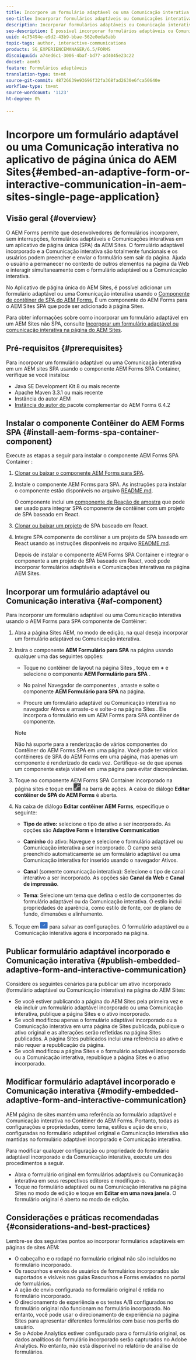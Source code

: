 ```yaml
---
title: Incorpore um formulário adaptável ou uma Comunicação interativa no aplicativo de página única do AEM Sites
seo-title: Incorporar formulários adaptáveis ou Comunicações interativas nas páginas do AEM Sites
description: Incorporar formulários adaptáveis ou Comunicação interativa em páginas do AEM Sites. Os usuários podem preencher e enviar formulários sem sair da página Sites .
seo-description: É possível incorporar formulários adaptáveis ou Comunicação interativa em páginas do AEM Sites. Os usuários podem preencher e enviar formulários sem sair da página Sites .
uuid: 4c75494e-e9d2-43b9-bbae-562e0eda8abb
topic-tags: author, interactive-communications
products: SG_EXPERIENCEMANAGER/6.5/FORMS
discoiquuid: a74ed6c1-3006-4baf-bd77-ad4045e23c22
docset: aem65
feature: Formulários adaptáveis
translation-type: tm+mt
source-git-commit: 48726639e93696f32fa368fad2630e6fca50640e
workflow-type: tm+mt
source-wordcount: '1123'
ht-degree: 0%

---
```



# Incorpore um formulário adaptável ou uma Comunicação interativa no aplicativo de página única do AEM Sites{#embed-an-adaptive-form-or-interactive-communication-in-aem-sites-single-page-application}

## Visão geral {#overview}

O AEM Forms permite que desenvolvedores de formulários incorporem, sem interrupções, formulários adaptáveis e Comunicações interativas em um aplicativo de página única (SPA) da AEM Sites. O formulário adaptável incorporado e a Comunicação interativa são totalmente funcionais e os usuários podem preencher e enviar o formulário sem sair da página. Ajuda o usuário a permanecer no contexto de outros elementos na página da Web e interagir simultaneamente com o formulário adaptável ou a Comunicação interativa.

No Aplicativo de página única do AEM Sites, é possível adicionar um formulário adaptável ou uma Comunicação interativa usando o [Componente de contêiner de SPA do AEM Forms](../../forms/using/embed-adaptive-form-aem-sites-spa.md#af-component)[.](../../forms/using/embed-adaptive-form-aem-sites-spa.md#af-component) É um componente do AEM Forms para o AEM Sites SPA que pode ser adicionado à página Sites.

Para obter informações sobre como incorporar um formulário adaptável em um AEM Sites não SPA, consulte [Incorporar um formulário adaptável ou comunicação interativa na página do AEM Sites](/help/forms/using/embed-adaptive-form-aem-sites.md).

## Pré-requisitos {#prerequisites}

Para incorporar um formulário adaptável ou uma Comunicação interativa em um AEM sites SPA usando o componente AEM Forms SPA Container, verifique se você instalou:

* Java SE Development Kit 8 ou mais recente
* Apache Maven 3.3.1 ou mais recente
* Instância do autor AEM
* [Instância do autor do ](https://helpx.adobe.com/br/aem-forms/kb/aem-forms-releases.html) pacote complementar do AEM Forms 6.4.2

## Instalar o componente Contêiner do AEM Forms SPA {#install-aem-forms-spa-container-component}

Execute as etapas a seguir para instalar o componente AEM Forms SPA Container :

1. [Clonar ou baixar o componente AEM Forms para SPA](https://github.com/Adobe-Marketing-Cloud/aem-forms/tree/master/forms-spa).
1. Instale o componente AEM Forms para SPA. As instruções para instalar o componente estão disponíveis no arquivo [README.md](https://github.com/Adobe-Marketing-Cloud/aem-forms/tree/master/forms-spa#aem-form-component).

   O componente inclui um [componente de Reação de amostra](https://github.com/Adobe-Marketing-Cloud/aem-forms/tree/master/forms-spa/react-component) que pode ser usado para integrar SPA componente de contêiner com um projeto de SPA baseado em React.

1. [Clonar ou baixar um projeto](https://github.com/adobe/aem-sample-we-retail-journal) de SPA baseado em React.
1. Integre SPA componente de contêiner a um projeto de SPA baseado em React usando as instruções disponíveis no arquivo [README.md](https://github.com/Adobe-Marketing-Cloud/aem-forms/tree/master/forms-spa/react-component#aem-form-react-component-for-spa---editor).

   Depois de instalar o componente AEM Forms SPA Container e integrar o componente a um projeto de SPA baseado em React, você pode incorporar formulários adaptáveis e Comunicações interativas na página AEM Sites.

## Incorporar um formulário adaptável ou Comunicação interativa {#af-component}

Para incorporar um formulário adaptável ou uma Comunicação interativa usando o AEM Forms para SPA componente de Contêiner:

1. Abra a página Sites AEM, no modo de edição, na qual deseja incorporar um formulário adaptável ou Comunicação interativa.
1. Insira o componente **AEM Formulário para SPA** na página usando qualquer uma das seguintes opções:

   * Toque no contêiner de layout na página Sites , toque em **+** e selecione o componente **AEM Formulário para SPA** .

   * No painel Navegador de componentes , arraste e solte o componente **AEM Formulário para SPA** na página.
   * Procure um formulário adaptável ou Comunicação interativa no navegador Ativos e arraste-o e solte-o na página Sites . Ele incorpora o formulário em um AEM Forms para SPA contêiner de componente.

   >[!NOTE]
   >
   >Não há suporte para a renderização de vários componentes do Contêiner do AEM Forms SPA em uma página. Você pode ter vários contêineres de SPA do AEM Forms em uma página, mas apenas um componente é renderizado de cada vez. Certifique-se de que apenas um componente esteja visível em uma página para evitar discrepâncias.

1. Toque no componente AEM Forms SPA Container incorporado na página sites e toque em ![settings_icon](assets/settings_icon.png) na barra de ações. A caixa de diálogo **Editar contêiner de SPA do AEM Forms** é aberta.
1. Na caixa de diálogo **Editar contêiner AEM Forms**, especifique o seguinte:

   * **Tipo de ativo:** selecione o tipo de ativo a ser incorporado. As opções são **Adaptive Form** e **Interative Communication**

   * **Caminho** do ativo: Navegue e selecione o formulário adaptável ou Comunicação interativa a ser incorporado. O campo será preenchido automaticamente se um formulário adaptável ou uma Comunicação interativa for inserido usando o navegador Ativos.
   * **Canal**  (somente comunicação interativa): Selecione o tipo de canal interativo a ser incorporado. As opções são **Canal da Web** e **Canal de impressão**.

   * **Tema**: Selecione um tema que defina o estilo de componentes do formulário adaptável ou da Comunicação interativa. O estilo inclui propriedades de aparência, como estilo de fonte, cor de plano de fundo, dimensões e alinhamento.

1. Toque em ![done_icon](assets/done_icon.png) para salvar as configurações. O formulário adaptável ou a Comunicação interativa agora é incorporado na página.

## Publicar formulário adaptável incorporado e Comunicação interativa {#publish-embedded-adaptive-form-and-interactive-communication}

Considere os seguintes cenários para publicar um ativo incorporado (formulário adaptável ou Comunicação interativa) na página do AEM Sites:

* Se você estiver publicando a página do AEM Sites pela primeira vez e ela incluir um formulário adaptável incorporado ou uma Comunicação interativa, publique a página Sites e o ativo incorporado.
* Se você modificou apenas o formulário adaptável incorporado ou a Comunicação interativa em uma página de Sites publicada, publique o ativo original e as alterações serão refletidas na página Sites publicados. A página Sites publicados inclui uma referência ao ativo e não requer a republicação da página.
* Se você modificou a página Sites e o formulário adaptável incorporado ou a Comunicação interativa, republique a página Sites e o ativo incorporado.

## Modificar formulário adaptável incorporado e Comunicação interativa {#modify-embedded-adaptive-form-and-interactive-communication}

AEM página de sites mantém uma referência ao formulário adaptável e Comunicação interativa no Contêiner do AEM Forms. Portanto, todas as configurações e propriedades, como tema, estilos e ação de envio, configuradas no formulário adaptável original e Comunicação interativa são mantidas no formulário adaptável incorporado e Comunicação interativa.

Para modificar qualquer configuração ou propriedade do formulário adaptável incorporado e da Comunicação interativa, execute um dos procedimentos a seguir.

* Abra o formulário original em formulários adaptáveis ou Comunicação interativa em seus respectivos editores e modifique-o.
* Toque no formulário adaptável ou na Comunicação interativa na página Sites no modo de edição e toque em **Editar em uma nova janela**. O formulário original é aberto no modo de edição.

## Considerações e práticas recomendadas {#considerations-and-best-practices}

Lembre-se dos seguintes pontos ao incorporar formulários adaptáveis em páginas de sites AEM:

* O cabeçalho e o rodapé no formulário original não são incluídos no formulário incorporado.
* Os rascunhos e envios de usuários de formulários incorporados são suportados e visíveis nas guias Rascunhos e Forms enviados no portal de formulários.
* A ação de envio configurada no formulário original é retida no formulário incorporado.
* O direcionamento de experiência e os testes A/B configurados no formulário original não funcionam no formulário incorporado. No entanto, você pode usar o direcionamento de experiência na página Sites para apresentar diferentes formulários com base nos perfis do usuário.
* Se o Adobe Analytics estiver configurado para o formulário original, os dados analíticos do formulário incorporado serão capturados no Adobe Analytics. No entanto, não está disponível no relatório de análise de formulários.

